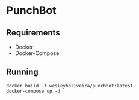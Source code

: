 # PunchBot

## Requirements
* Docker
* Docker-Compose

## Running
```
docker build -t wesleyholiveira/punchbot:latest
docker-compose up -d
```
